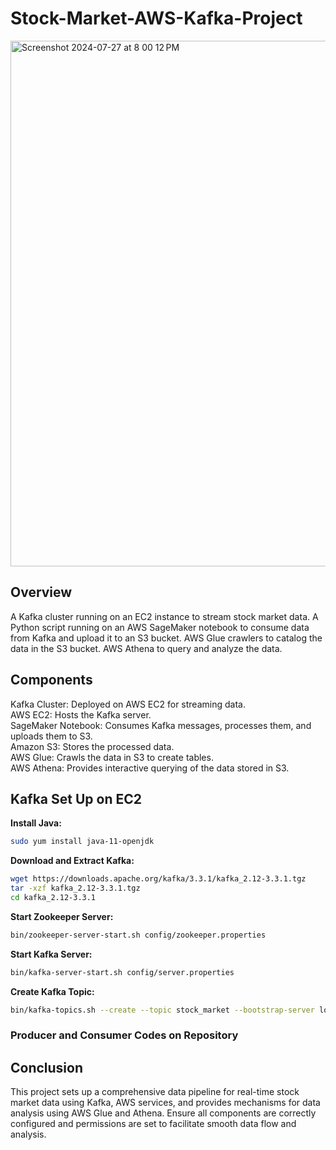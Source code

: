 # Stock-Market-AWS-Kafka-Project
<img width="841" alt="Screenshot 2024-07-27 at 8 00 12 PM" src="https://github.com/user-attachments/assets/b8728ce4-068a-443b-a4ce-253274d5b9c6">


## Overview


A Kafka cluster running on an EC2 instance to stream stock market data.
A Python script running on an AWS SageMaker notebook to consume data from Kafka and upload it to an S3 bucket.
AWS Glue crawlers to catalog the data in the S3 bucket.
AWS Athena to query and analyze the data.


## Components
Kafka Cluster: Deployed on AWS EC2 for streaming data.       
AWS EC2: Hosts the Kafka server.         
SageMaker Notebook: Consumes Kafka messages, processes them, and uploads them to S3.             
Amazon S3: Stores the processed data.            
AWS Glue: Crawls the data in S3 to create tables.              
AWS Athena: Provides interactive querying of the data stored in S3.       



## Kafka Set Up on EC2

**Install Java:**

```bash
sudo yum install java-11-openjdk
```

**Download and Extract Kafka:**

```bash
wget https://downloads.apache.org/kafka/3.3.1/kafka_2.12-3.3.1.tgz
tar -xzf kafka_2.12-3.3.1.tgz
cd kafka_2.12-3.3.1
```

**Start Zookeeper Server:**

```bash
bin/zookeeper-server-start.sh config/zookeeper.properties
```

**Start Kafka Server:**

```bash
bin/kafka-server-start.sh config/server.properties
```

**Create Kafka Topic:**

```bash
bin/kafka-topics.sh --create --topic stock_market --bootstrap-server localhost:9092 --replication-factor 1 --partitions 1
```

### Producer and Consumer Codes on Repository

## Conclusion    

This project sets up a comprehensive data pipeline for real-time stock market data using Kafka, AWS services, and provides mechanisms for data analysis using AWS Glue and Athena. Ensure all components are correctly configured and permissions are set to facilitate smooth data flow and analysis.
